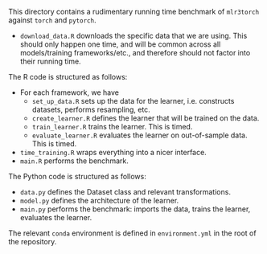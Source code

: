 This directory contains a rudimentary running time benchmark of `mlr3torch` against `torch` and `pytorch`.

- `download_data.R` downloads the specific data that we are using. This should only happen one time, and will be common across all models/training frameworks/etc., and therefore should not factor into their running time.

The R code is structured as follows:
- For each framework, we have
    - `set_up_data.R` sets up the data for the learner, i.e. constructs datasets, performs resampling, etc.
    - `create_learner.R` defines the learner that will be trained on the data.
    - `train_learner.R` trains the learner. This is timed.
    - `evaluate_learner.R` evaluates the learner on out-of-sample data. This is timed.
- `time_training.R` wraps everything into a nicer interface.
- `main.R` performs the benchmark.

The Python code is structured as follows:
- `data.py` defines the Dataset class and relevant transformations.
- `model.py` defines the architecture of the learner.
- `main.py` performs the benchmark: imports the data, trains the learner, evaluates the learner.

The relevant `conda` environment is defined in `environment.yml` in the root of the repository.